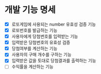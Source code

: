 # 개발 기능 명세

- [x] 로또게임에 사용되는 number 유효성 검증 기능
- [x] 로또번호를 발급하는 기능
- [x] 사용자에게 당첨번호를 입력받는 기능
- [x] 입력받은 당첨번호의 유효성 검증
- [x] 당첨여부를 계산하는 기능
- [x] 사용자의 구매 개수를 구하는 기능
- [x] 입력받은 값을 토대로 당첨결과를 출력하는 기능
- [ ] 수익률을 계산하는 기능